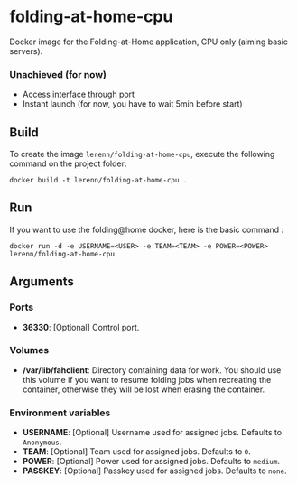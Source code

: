 # folding-at-home-cpu

Docker image for the Folding-at-Home application, CPU only (aiming basic servers).

### Unachieved (for now)

* Access interface through port
* Instant launch (for now, you have to wait 5min before start)

## Build

To create the image `lerenn/folding-at-home-cpu`, execute the following command on the project folder:

    docker build -t lerenn/folding-at-home-cpu .

## Run

If you want to use the folding@home docker, here is the basic command :

    docker run -d -e USERNAME=<USER> -e TEAM=<TEAM> -e POWER=<POWER> lerenn/folding-at-home-cpu

## Arguments

### Ports

* **36330**: [Optional] Control port.

### Volumes

* **/var/lib/fahclient**: Directory containing data for work. You should use this volume if you want to resume folding jobs when recreating the container, otherwise they will be lost when erasing the container.

### Environment variables

* **USERNAME**: [Optional] Username used for assigned jobs. Defaults to `Anonymous`.
* **TEAM**: [Optional] Team used for assigned jobs. Defaults to `0`.
* **POWER**: [Optional] Power used for assigned jobs. Defaults to `medium`.
* **PASSKEY**: [Optional] Passkey used for assigned jobs. Defaults to `none`.